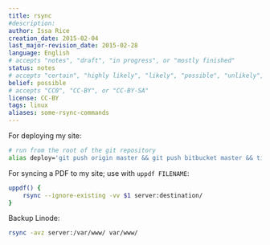 ```yaml
---
title: rsync
#description: 
author: Issa Rice
creation_date: 2015-02-04
last_major-revision_date: 2015-02-28
language: English
# accepts "notes", "draft", "in progress", or "mostly finished"
status: notes
# accepts "certain", "highly likely", "likely", "possible", "unlikely", "highly unlikely", "remote", "impossible", "log", "emotional", or "fiction"
belief: possible
# accepts "CC0", "CC-BY", or "CC-BY-SA"
license: CC-BY
tags: linux
aliases: some-rsync-commands
---
```


For deploying my site:

```bash
# run from the root of the git repository
alias deploy='git push origin master && git push bitbucket master && time python3 generator/generator.py && rsync -e ssh -r --delete _site/ server:destination/'
```


For syncing a PDF to my site; use with `uppdf FILENAME`:

```bash
uppdf() {
    rsync --ignore-existing -vv $1 server:destination/
}
```

Backup Linode:

```bash
rsync -avz server:/var/www/ var/www/
```

